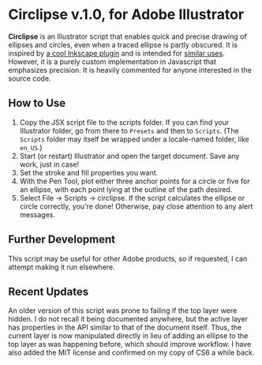 Circlipse v.1.0, for Adobe Illustrator
======================================

**Circlipse** is an Illustrator script that enables quick and precise
drawing of ellipses and circles, even when a traced ellipse is partly
obscured. It is inspired by
[a cool Inkscape plugin](http://pernsteiner.org/inkscape/ellipse_5pts/)
and is intended for
[similar uses](http://www.youtube.com/watch?v=NAl3WJBT8Z8).
However, it is a purely custom implementation in Javascript
that emphasizes precision. It is heavily commented for anyone interested
in the source code.

How to Use
----------

1. Copy the JSX script file to the scripts folder. If you can find your
   Illustrator folder, go from there to `Presets` and then to `Scripts`.
   (The `Scripts` folder may itself be wrapped under a locale-named folder,
   like `en_US`.)
2. Start (or restart) Illustrator and open the target document. Save
   any work, just in case!
3. Set the stroke and fill properties you want.
4. With the Pen Tool, plot either three anchor points for a circle or five
   for an ellipse, with each point lying at the outline of the path desired.
5. Select File -> Scripts -> circlipse. If the script calculates the
   ellipse or circle correctly, you're done! Otherwise, pay close
   attention to any alert messages.

Further Development
-------------------

This script may be useful for other Adobe products, so if requested, I can
attempt making it run elsewhere.

Recent Updates
--------------
An older version of this script was prone to failing if the top layer were
hidden. I do not recall it being documented anywhere, but the active layer
has properties in the API similar to that of the document itself. Thus, the
current layer is now manipulated directly in lieu of adding an ellipse to
the top layer as was happening before, which should improve workflow. I have
also added the MIT license and confirmed on my copy of CS6 a while back.

